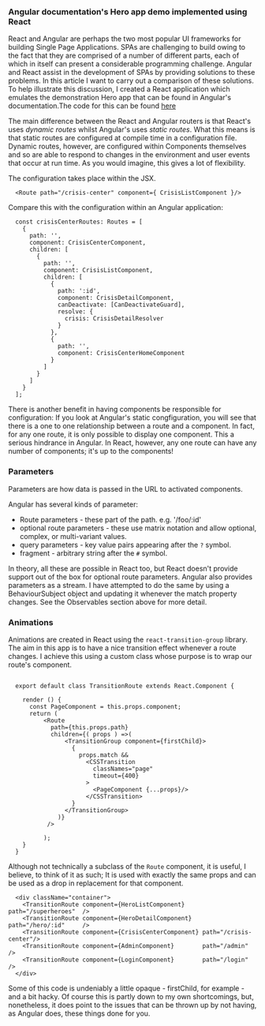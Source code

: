 ### Angular documentation's Hero app demo implemented using React
React and Angular are perhaps the two most popular UI frameworks for building Single Page Applications.
SPAs are challenging to build owing to the fact that they are comprised of a number of different parts, each of which in itself can present a considerable programming challenge.
Angular and React assist in the development of SPAs by providing solutions to these problems.
In this article I want to carry out a comparison of these solutions.
To help illustrate this discussion, I created a React application which emulates the demonstration Hero app that can be found in Angular's documentation.The code for this can be found [here](https://github.com/Richardinho/react-hero-app-with-routing)

The main difference between the React and Angular routers is that React's uses *dynamic routes* whilst Angular's uses *static routes*.
What this means is that static routes are configured at compile time in a configuration file.
Dynamic routes, however, are configured within Components themselves and so are able to respond to changes in the environment and user events that occur at run time. 
As you would imagine, this gives a lot of flexibility.

The configuration takes place within the JSX.

```
  <Route path="/crisis-center" component={ CrisisListComponent }/>
```
Compare this with the configuration within an Angular application: 


```
  const crisisCenterRoutes: Routes = [
    {
      path: '',
      component: CrisisCenterComponent,
      children: [
        {
          path: '',
          component: CrisisListComponent,
          children: [
            {
              path: ':id',
              component: CrisisDetailComponent,
              canDeactivate: [CanDeactivateGuard],
              resolve: {
                crisis: CrisisDetailResolver
              }
            },
            {
              path: '',
              component: CrisisCenterHomeComponent
            }
          ]
        }
      ]
    }
  ];
```
There is another benefit in having components be responsible for configuration: If you look at Angular's static congfiguration, you will see that there is a one to one relationship between a route and a component. In fact, for any one route, it is only possible to display one component. This a serious hindrance in Angular. In React, however, any one route can have any number of components; it's up to the components!

### Parameters
Parameters are how data is passed in the URL to activated components.

Angular has several kinds of parameter:
* Route parameters - these part of the path. e.g. '/foo/:id'
* optional route parameters - these use matrix notation and allow optional, complex, or multi-variant values.
* query parameters - key value pairs appearing after the `?` symbol.
* fragment - arbitrary string after the `#` symbol.

In theory, all these are possible in React too, but React doesn't provide support out of the box for optional route parameters.
Angular also provides parameters as a stream. I have attempted to do the same by using a BehaviourSubject object and updating it whenever the match property changes.
See the Observables section above for more detail.

### Animations
Animations are created in React using the `react-transition-group` library.
The aim in this app is to have a nice transition effect whenever a route changes.
I achieve this using a custom class whose purpose is to wrap our route's component.

```

  export default class TransitionRoute extends React.Component {

    render () {
      const PageComponent = this.props.component; 
      return (
          <Route
            path={this.props.path}
            children={( props ) =>(
                <TransitionGroup component={firstChild}>
                  {
                    props.match &&
                      <CSSTransition
                        classNames="page"
                        timeout={400}
                      >
                        <PageComponent {...props}/> 
                      </CSSTransition>
                  } 
                </TransitionGroup>
              )}
           />

          );
    }
  }
```

Although not technically a subclass of the `Route` component, it is useful, I believe, to think of it as such; 
It is used with exactly the same props and can be used as a drop in replacement for that component.

```
  <div className="container">
    <TransitionRoute component={HeroListComponent}     path="/superheroes"  />
    <TransitionRoute component={HeroDetailComponent}   path="/hero/:id"     />
    <TransitionRoute component={CrisisCenterComponent} path="/crisis-center"/>
    <TransitionRoute component={AdminComponent}        path="/admin"        />
    <TransitionRoute component={LoginComponent}        path="/login"        />
  </div>
```
Some of this code is undeniably a little opaque - firstChild, for example - and a bit hacky.
Of course this is partly down to my own shortcomings, but, nonetheless, it does point to the issues that can be thrown up by not having, as Angular does, these things done for you.

